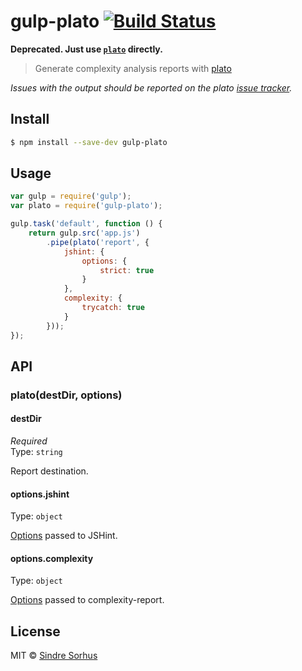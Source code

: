 # gulp-plato [![Build Status](https://travis-ci.org/sindresorhus/gulp-plato.svg?branch=master)](https://travis-ci.org/sindresorhus/gulp-plato)

**Deprecated. Just use [`plato`](https://github.com/es-analysis/plato#from-scripts) directly.**

> Generate complexity analysis reports with [plato](https://github.com/es-analysis/plato)

*Issues with the output should be reported on the plato [issue tracker](https://github.com/es-analysis/plato/issues).*


## Install

```sh
$ npm install --save-dev gulp-plato
```


## Usage

```js
var gulp = require('gulp');
var plato = require('gulp-plato');

gulp.task('default', function () {
	return gulp.src('app.js')
		.pipe(plato('report', {
			jshint: {
				options: {
					strict: true
				}
			},
			complexity: {
				trycatch: true
			}
		}));
});
```


## API

### plato(destDir, options)

#### destDir

*Required*  
Type: `string`

Report destination.

#### options.jshint

Type: `object`  

[Options](http://www.jshint.com/docs/options/) passed to JSHint.

#### options.complexity

Type: `object`  

[Options](https://github.com/philbooth/complexity-report#command-line-options) passed to complexity-report.


## License

MIT © [Sindre Sorhus](http://sindresorhus.com)
